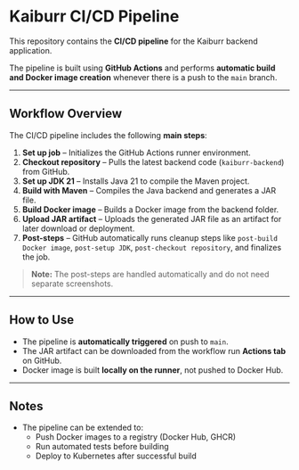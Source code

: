 # Kaiburr CI/CD Pipeline

This repository contains the **CI/CD pipeline** for the Kaiburr backend application.

The pipeline is built using **GitHub Actions** and performs **automatic build and Docker image creation** whenever there is a push to the `main` branch.

---

## Workflow Overview

The CI/CD pipeline includes the following **main steps**:

1. **Set up job** – Initializes the GitHub Actions runner environment.
2. **Checkout repository** – Pulls the latest backend code (`kaiburr-backend`) from GitHub.
3. **Set up JDK 21** – Installs Java 21 to compile the Maven project.
4. **Build with Maven** – Compiles the Java backend and generates a JAR file.
5. **Build Docker image** – Builds a Docker image from the backend folder.
6. **Upload JAR artifact** – Uploads the generated JAR file as an artifact for later download or deployment.
7. **Post-steps** – GitHub automatically runs cleanup steps like `post-build Docker image`, `post-setup JDK`, `post-checkout repository`, and finalizes the job.

> **Note:** The post-steps are handled automatically and do not need separate screenshots.

---

## How to Use

- The pipeline is **automatically triggered** on push to `main`.
- The JAR artifact can be downloaded from the workflow run **Actions tab** on GitHub.
- Docker image is built **locally on the runner**, not pushed to Docker Hub.  

---

## Notes

- The pipeline can be extended to:
  - Push Docker images to a registry (Docker Hub, GHCR)
  - Run automated tests before building
  - Deploy to Kubernetes after successful build
